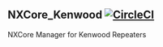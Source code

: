 ## NXCore_Kenwood  [![CircleCI](https://circleci.com/gh/rthoelen/NXCore_Kenwood.svg?style=svg)](https://circleci.com/gh/rthoelen/NXCore_Kenwood)

NXCore Manager for Kenwood Repeaters
